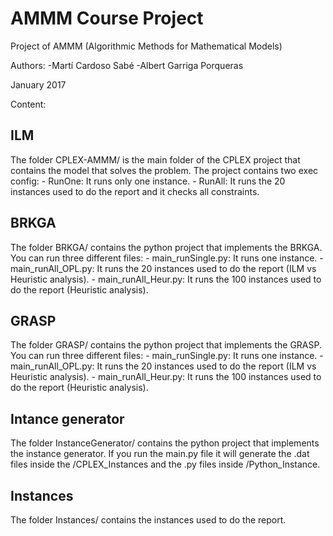 # AMMM Course Project #

Project of AMMM (Algorithmic Methods for Mathematical Models)

Authors:
    -Martí Cardoso Sabé 
    -Albert Garriga Porqueras

January 2017

Content:

## ILM ##
The folder CPLEX-AMMM/ is the main folder of the CPLEX project that contains the model that solves the problem. 
The project contains two exec config: 
    - RunOne: It runs only one instance.
    - RunAll: It runs the 20 instances used to do the report and it checks all constraints.

## BRKGA ##
The folder BRKGA/ contains the python project that implements the BRKGA. 
You can run three different files:
    - main_runSingle.py: It runs one instance.
    - main_runAll_OPL.py: It runs the 20 instances used to do the report (ILM vs Heuristic analysis).
    - main_runAll_Heur.py: It runs the 100 instances used to do the report (Heuristic analysis).

## GRASP ##
The folder GRASP/ contains the python project that implements the GRASP. 
You can run three different files:
    - main_runSingle.py: It runs one instance.
    - main_runAll_OPL.py: It runs the 20 instances used to do the report (ILM vs Heuristic analysis).
    - main_runAll_Heur.py: It runs the 100 instances used to do the report (Heuristic analysis).

## Intance generator ##
The folder InstanceGenerator/ contains the python project that implements the instance generator.
If you run the main.py file it will generate the .dat files inside the /CPLEX_Instances and the .py files inside /Python_Instance.

## Instances ##
The folder Instances/ contains the instances used to do the report.
